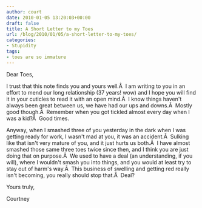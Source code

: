```yaml
---
author: court
date: 2010-01-05 13:20:03+00:00
draft: false
title: A Short Letter to my Toes
url: /blog/2010/01/05/a-short-letter-to-my-toes/
categories:
- Stupidity
tags:
- toes are so immature
---
```


Dear Toes,

I trust that this note finds you and yours well.Â  I am writing to you in an effort to mend our long relationship (37 years! wow) and I hope you will find it in your cuticles to read it with an open mind.Â  I know things haven't always been great between us, we have had our ups and downs.Â  Mostly good though.Â  Remember when you got tickled almost every day when I was a kid?Â  Good times.

Anyway, when I smashed three of you yesterday in the dark when I was getting ready for work, I wasn't mad at you, it was an accident.Â  Sulking like that isn't very mature of you, and it just hurts us both.Â  I have almost smashed those same three toes twice since then, and I think you are just doing that on purpose.Â  We used to have a deal (an understanding, if you will), where I wouldn't smash you into things, and you would at least try to stay out of harm's way.Â  This business of swelling and getting red really isn't becoming, you really should stop that.Â  Deal?

Yours truly,

Courtney
